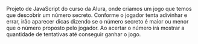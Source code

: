 Projeto de JavaScript do curso da Alura, onde criamos um jogo que temos que descobrir um número secreto. 
Conforme o jogador tenta adivinhar e errar, irão aparecer dicas dizendo se o número secreto é maior ou menor que o número proposto pelo jogador. 
Ao acertar o número irá mostrar a quantidade de tentativas até conseguir ganhar o jogo.
